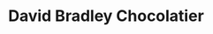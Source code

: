 ---
title: "David Bradley Chocolatier"
url: /windsor/david-bradley-chocolatier/
shop: Schokolade
---